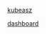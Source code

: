 [kubeasz](https://github.com/easzlab/kubeasz/blob/master/docs/setup/quickStart.md)

[dashboard](https://github.com/easzlab/kubeasz/blob/master/docs/guide/dashboard.md)


